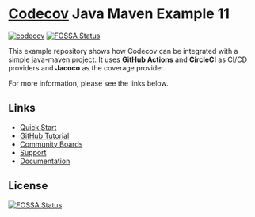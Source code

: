 # [Codecov](https://codecov.io) Java Maven Example 11
[![codecov](https://codecov.io/github/codecov/example-java-maven/branch/main/graph/badge.svg?token=ob1cArXXM6)](https://app.codecov.io/github/codecov/example-java-maven)
[![FOSSA Status](https://app.fossa.com/api/projects/git%2Bgithub.com%2Fcodecov%2Fexample-java-maven.svg?type=shield)](https://app.fossa.com/projects/git%2Bgithub.com%2Fcodecov%2Fexample-java-maven?ref=badge_shield)

This example repository shows how Codecov can be integrated with a simple java-maven project. It uses **GitHub Actions** and **CircleCI** as CI/CD providers and **Jacoco** as the coverage provider.

For more information, please see the links below.

## Links
- [Quick Start](https://docs.codecov.com/docs/quick-start)
- [GitHub Tutorial](https://docs.codecov.com/docs/github-tutorial)
- [Community Boards](https://community.codecov.io)
- [Support](https://codecov.io/support)
- [Documentation](https://docs.codecov.io)


## License
[![FOSSA Status](https://app.fossa.com/api/projects/git%2Bgithub.com%2Fcodecov%2Fexample-java-maven.svg?type=large)](https://app.fossa.com/projects/git%2Bgithub.com%2Fcodecov%2Fexample-java-maven?ref=badge_large)
